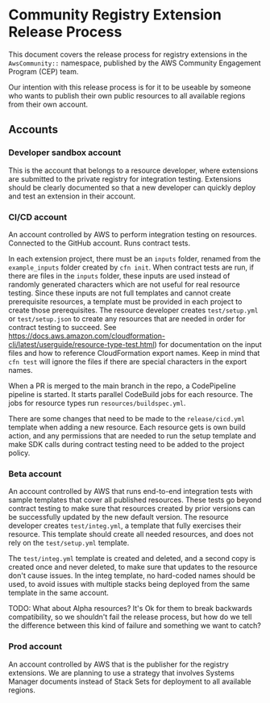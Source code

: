 # Community Registry Extension Release Process

This document covers the release process for registry extensions in the
`AwsCommunity::` namespace, published by the AWS Community Engagement Program
(CEP) team.  

Our intention with this release process is for it to be useable by someone who
wants to publish their own public resources to all available regions from 
their own account.

## Accounts

### Developer sandbox account

This is the account that belongs to a resource developer, where extensions are
submitted to the private registry for integration testing. Extensions should be
clearly documented so that a new developer can quickly deploy and test an
extension in their account.

### CI/CD account

An account controlled by AWS to perform integration testing on resources.
Connected to the GitHub account. Runs contract tests.

In each extension project, there must be an `inputs` folder, renamed from the
`example_inputs` folder created by `cfn init`. When contract tests are run, if
there are files in the `inputs` folder, these inputs are used instead of
randomly generated characters which are not useful for real resource testing.
Since these inputs are not full templates and cannot create prerequisite
resources, a template must be provided in each project to create those
prerequisites. The resource developer creates `test/setup.yml` or
`test/setup.json` to create any resources that are needed in order for contract
testing to succeed. See
https://docs.aws.amazon.com/cloudformation-cli/latest/userguide/resource-type-test.html)
for documentation on the input files and how to reference CloudFormation export
names. Keep in mind that `cfn test` will ignore the files if there are special
characters in the export names.

When a PR is merged to the main branch in the repo, a CodePipeline pipeline is
started. It starts parallel CodeBuild jobs for each resource. The jobs for
resource types run `resources/buildspec.yml`.

There are some changes that need to be made to the `release/cicd.yml` template
when adding a new resource. Each resource gets is own build action, and any 
permissions that are needed to run the setup template and make SDK calls 
during contract testing need to be added to the project policy.

### Beta account

An account controlled by AWS that runs end-to-end integration tests with sample
templates that cover all published resources. These tests go beyond contract
testing to make sure that resources created by prior versions can be
successfully updated by the new default version. The resource developer creates
`test/integ.yml`, a template that fully exercises their resource. This template
should create all needed resources, and does not rely on the `test/setup.yml`
template.

The `test/integ.yml` template is created and deleted, and a second copy is
created once and never deleted, to make sure that updates to the resource don't
cause issues.  In the integ template, no hard-coded names should be used, to
avoid issues with multiple stacks being deployed from the same template in the
same account.

TODO: What about Alpha resources? It's Ok for them to break backwards
compatibility, so we shouldn't fail the release process, but how do we tell the
difference between this kind of failure and something we want to catch?

### Prod account

An account controlled by AWS that is the publisher for the registry extensions.
We are planning to use a strategy that involves Systems Manager documents
instead of Stack Sets for deployment to all available regions.


